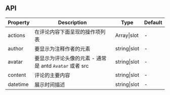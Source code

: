 ## API

| Property | Description                                            | Type         | Default |
| -------- | ------------------------------------------------------ | ------------ | ------- |
| actions  | 在评论内容下面呈现的操作项列表                         | Array\|slot  | -       |
| author   | 要显示为注释作者的元素                                 | string\|slot | -       |
| avatar   | 要显示为评论头像的元素 - 通常是 antd `Avatar` 或者 src | string\|slot | -       |
| content  | 评论的主要内容                                         | string\|slot | -       |
| datetime | 展示时间描述                                           | string\|slot | -       |
